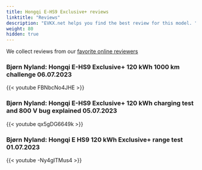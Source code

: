 ```yaml
---
title: Hongqi E-HS9 Exclusive+ reviews
linktitle: "Reviews"
description: "EVKX.net helps you find the best review for this model. "
weight: 80
hidden: true
---
```

<object type="image/svg+xml" data="../modelnavigation.svg"></object>
We collect reviews from our [favorite online reviewers](/guides/evreviewers/)

### Bjørn Nyland: Hongqi E-HS9 Exclusive+ 120 kWh 1000 km challenge 06.07.2023

{{< youtube FBNbcNo4JHE >}}

### Bjørn Nyland: Hongqi E-HS9 Exclusive+ 120 kWh charging test and 800 V bug explained 05.07.2023

{{< youtube qx5gDG6649k >}}

### Bjørn Nyland: Hongqi E HS9 120 kWh Exclusive+ range test 01.07.2023

{{< youtube -Ny4gITMus4 >}}

